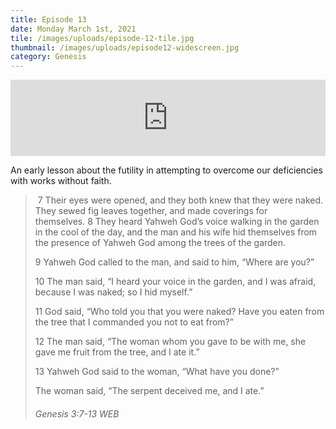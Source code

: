 ```yaml
---
title: Episode 13
date: Monday March 1st, 2021
tile: /images/uploads/episode-12-tile.jpg
thumbnail: /images/uploads/episode12-widescreen.jpg
category: Genesis
---
```

<iframe title="00012 - Naked and exposed" height="122" width="100%" style="border: none;" scrolling="no" data-name="pb-iframe-player" src="https://www.podbean.com/media/player/qdt8p-fc38e4?from=pb6admin&download=1&version=1&auto=0&share=1&download=1&rtl=0&fonts=Helvetica&skin=1&pfauth=&btn-skin=107"></iframe>

An early lesson about the futility in attempting to overcome our deficiencies with works without faith.

>  7 Their eyes were opened, and they both knew that they were naked. They sewed fig leaves together, and made coverings for themselves. 8 They heard Yahweh God’s voice walking in the garden in the cool of the day, and the man and his wife hid themselves from the presence of Yahweh God among the trees of the garden.
>
> 9 Yahweh God called to the man, and said to him, “Where are you?”
>
> 10 The man said, “I heard your voice in the garden, and I was afraid, because I was naked; so I hid myself.”
>
> 11 God said, “Who told you that you were naked? Have you eaten from the tree that I commanded you not to eat from?”
>
> 12 The man said, “The woman whom you gave to be with me, she gave me fruit from the tree, and I ate it.”
>
> 13 Yahweh God said to the woman, “What have you done?”
>
> The woman said, “The serpent deceived me, and I ate.”
>
> ###### Genesis 3:7-13 WEB